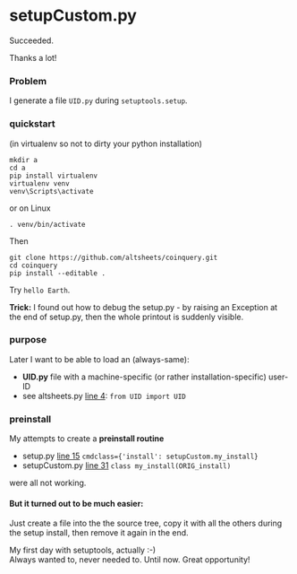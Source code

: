 # setupCustom.py

Succeeded. 

Thanks a lot!


### Problem
I generate a file ``UID.py`` during ``setuptools.setup``.


### quickstart
(in virtualenv so not to dirty your python installation)

	mkdir a
	cd a 
    pip install virtualenv
    virtualenv venv
    venv\Scripts\activate
or on Linux

	. venv/bin/activate
	
Then

    git clone https://github.com/altsheets/coinquery.git
    cd coinquery
    pip install --editable .
    
Try ``hello Earth``.

**Trick:** I found out how to debug the setup.py - by raising an Exception at the end of setup.py, then the whole printout is suddenly visible. 

### purpose
Later I want to be able to load an (always-same):
* **UID.py** file with a machine-specific (or rather installation-specific) user-ID
* see altsheets.py [line 4](https://github.com/altsheets/coinquery/blob/d8a1b11c6b68a9d923de21c10e6c0081c55dc8c1/altsheets.py#L3-L6): ``from UID import UID``

### preinstall

My attempts to create a **preinstall routine**
* setup.py [line 15](https://github.com/altsheets/coinquery/blob/c14d1343daa9b18d1f8c5e14c89591dbccd06ae5/setup.py#L10-L16) ``cmdclass={'install': setupCustom.my_install}``
* setupCustom.py [line 31](https://github.com/altsheets/coinquery/blob/c14d1343daa9b18d1f8c5e14c89591dbccd06ae5/setupCustom.py#L31-L40) ``class my_install(ORIG_install)``

were all not working.

    
#### But it turned out to be much easier:

Just create a file into the the source tree, copy it with all the others during the setup install, then remove it again in the end. 

My first day with setuptools, actually :-)  
Always wanted to, never needed to. Until now. Great opportunity!



